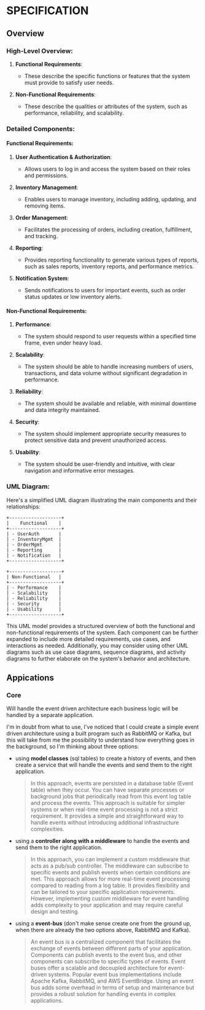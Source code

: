 # SPECIFICATION

## Overview

### High-Level Overview:

1. **Functional Requirements**:
   - These describe the specific functions or features that the system must provide to satisfy user needs.

2. **Non-Functional Requirements**:
   - These describe the qualities or attributes of the system, such as performance, reliability, and scalability.

### Detailed Components:

#### Functional Requirements:
1. **User Authentication & Authorization**:
   - Allows users to log in and access the system based on their roles and permissions.

2. **Inventory Management**:
   - Enables users to manage inventory, including adding, updating, and removing items.

3. **Order Management**:
   - Facilitates the processing of orders, including creation, fulfillment, and tracking.

4. **Reporting**:
   - Provides reporting functionality to generate various types of reports, such as sales reports, inventory reports, and performance metrics.

5. **Notification System**:
   - Sends notifications to users for important events, such as order status updates or low inventory alerts.

#### Non-Functional Requirements:
1. **Performance**:
   - The system should respond to user requests within a specified time frame, even under heavy load.

2. **Scalability**:
   - The system should be able to handle increasing numbers of users, transactions, and data volume without significant degradation in performance.

3. **Reliability**:
   - The system should be available and reliable, with minimal downtime and data integrity maintained.

4. **Security**:
   - The system should implement appropriate security measures to protect sensitive data and prevent unauthorized access.

5. **Usability**:
   - The system should be user-friendly and intuitive, with clear navigation and informative error messages.

### UML Diagram:

Here's a simplified UML diagram illustrating the main components and their relationships:

```
+-------------------+
|    Functional    |
+-------------------+
| - UserAuth       |
| - InventoryMgmt  |
| - OrderMgmt      |
| - Reporting      |
| - Notification   |
+-------------------+

+-------------------+
| Non-Functional   |
+-------------------+
| - Performance    |
| - Scalability    |
| - Reliability    |
| - Security       |
| - Usability      |
+-------------------+
```

This UML model provides a structured overview of both the functional and non-functional requirements of the system. Each component can be further expanded to include more detailed requirements, use cases, and interactions as needed. Additionally, you may consider using other UML diagrams such as use case diagrams, sequence diagrams, and activity diagrams to further elaborate on the system's behavior and architecture.


## Appications

### Core

Will handle the event driven architecture each business logic will be handled by a separate application.

I'm in doubt from what to use, I've noticed that I could create a simple event driven architecture using a built program such as RabbitMQ or Kafka, but this will take from me the possibility to understand how everything goes in the background, so I'm thinking about three options:

- using **model classes** (sql tables) to create a history of events, and then create a service that will handle the events and send them to the right application.
   > In this approach, events are persisted in a database table (Event table) when they occur.
   > You can have separate processes or background jobs that periodically read from this event log table and process the events.
   > This approach is suitable for simpler systems or when real-time event processing is not a strict requirement.
   > It provides a simple and straightforward way to handle events without introducing additional infrastructure complexities.
- using a **controller along with a middleware** to handle the events and send them to the right application.
   > In this approach, you can implement a custom middleware that acts as a pub/sub controller.
   > The middleware can subscribe to specific events and publish events when certain conditions are met.
   > This approach allows for more real-time event processing compared to reading from a log table.
   > It provides flexibility and can be tailored to your specific application requirements.
   > However, implementing custom middleware for event handling adds complexity to your application and may require careful design and testing.
- using a **event-bus** (don't make sense create one from the ground up, when there are already the two options above, RabbitMQ and Kafka).
   > An event bus is a centralized component that facilitates the exchange of events between different parts of your application.
   > Components can publish events to the event bus, and other components can subscribe to specific types of events.
   > Event buses offer a scalable and decoupled architecture for event-driven systems.
   > Popular event bus implementations include Apache Kafka, RabbitMQ, and AWS EventBridge.
   > Using an event bus adds some overhead in terms of setup and maintenance but provides a robust solution for handling events in complex applications.
